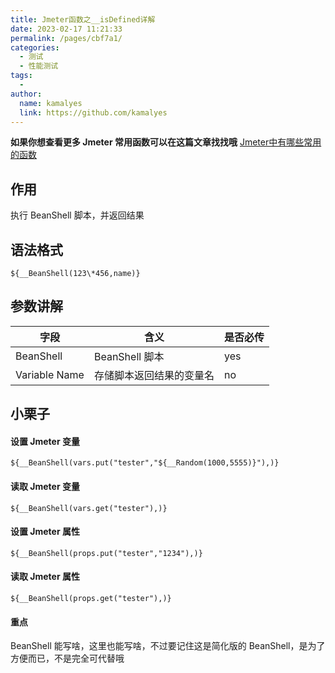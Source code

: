 ```yaml
---
title: Jmeter函数之__isDefined详解
date: 2023-02-17 11:21:33
permalink: /pages/cbf7a1/
categories:
  - 测试
  - 性能测试
tags:
  - 
author: 
  name: kamalyes
  link: https://github.com/kamalyes
---
```

**如果你想查看更多 Jmeter 常用函数可以在这篇文章找找哦**
[Jmeter中有哪些常用的函数](./Jmeter中有哪些常用的函数.md)

作用
--

执行 BeanShell 脚本，并返回结果

语法格式
----

```
${__BeanShell(123\*456,name)}
```

参数讲解
----

| 字段 | 含义 | 是否必传 |
| --- | --- | --- |
| BeanShell | BeanShell 脚本 | yes |
| Variable Name | 存储脚本返回结果的变量名 | no |

小栗子
---

#### 设置 Jmeter 变量

```
${__BeanShell(vars.put("tester","${__Random(1000,5555)}"),)}
```

#### 读取 Jmeter 变量

```
${__BeanShell(vars.get("tester"),)}
```

#### 设置 Jmeter 属性

```
${__BeanShell(props.put("tester","1234"),)}
```

#### 读取 Jmeter 属性

```
${__BeanShell(props.get("tester"),)}
```

#### 重点

BeanShell 能写啥，这里也能写啥，不过要记住这是简化版的 BeanShell，是为了方便而已，不是完全可代替哦
